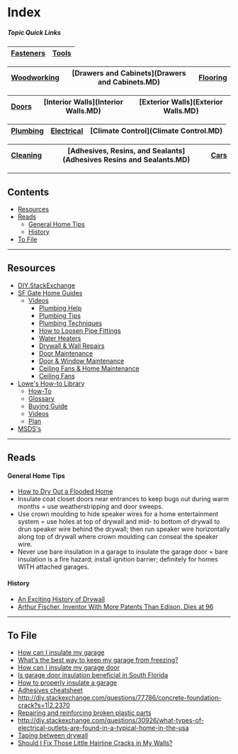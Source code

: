 # Index

##### Topic Quick Links

[Fasteners](Fasteners.MD) | [Tools](Tools.MD) 
--------------------------|------------------

[Woodworking](Woodworking.MD) | [Drawers and Cabinets](Drawers and Cabinets.MD) | [Flooring](Flooring.MD)
------------------------------|-------------------------------------------------|------------------------

[Doors](Doors.MD) | [Interior Walls](Interior Walls.MD) | [Exterior Walls](Exterior Walls.MD)
------------------|-------------------------------------|------------------------------------

[Plumbing](Plumbing.MD) | [Electrical](Electrical.MD) | [Climate Control](Climate Control.MD)
------------------------|-----------------------------|--------------------------------------

[Cleaning](Cleaning.MD) | [Adhesives, Resins, and Sealants](Adhesives Resins and Sealants.MD) | [Cars](Cars.MD)
------------------------|---------------------------------------------------------------------|----------------

___

## Contents
* [Resources](#resources)
* [Reads](#reads)
  * [General Home Tips](#general-home-tips)
  * [History](#history)
* [To File](#to-file)

___

## Resources
* [DIY.StackExchange](http://diy.stackexchange.com/)
* [SF Gate Home Guides](http://homeguides.sfgate.com/)
  * [Videos](http://homeguides.sfgate.com/water-heaters-88490.html)
    * [Plumbing Help](http://homeguides.sfgate.com/plumbing-87491.html)
    * [Plumbing Tips](http://homeguides.sfgate.com/plumbing-tips-73552.html)
    * [Plumbing Techniques](http://homeguides.sfgate.com/plumbing-techniques-88776.html)
    * [How to Loosen Pipe Fittings](http://homeguides.sfgate.com/plumbing-loosen-pipe-fittings-80614.html)
    * [Water Heaters](http://homeguides.sfgate.com/water-heaters-88490.html)
    * [Drywall & Wall Repairs](http://homeguides.sfgate.com/drywall-wall-repairs-84919.html)
    * [Door Maintenance](http://homeguides.sfgate.com/door-maintenance-83186.html)
    * [Door & Window Maintenance](http://homeguides.sfgate.com/door-window-maintenance-73563.html)
    * [Ceiling Fans & Home Maintenance](http://homeguides.sfgate.com/ceiling-fans-home-maintenance-73589.html)
    * [Ceiling Fans](http://homeguides.sfgate.com/ceiling-fans-73518.html)
* [Lowe's How-to Library](http://www.lowes.com/how-to-library)
  * [How-To](http://www.lowes.com/how-to-library/_/N-2z80u/npl#!&N%5B%5D=2zbrb)
  * [Glossary](http://www.lowes.com/how-to-library/_/N-2z80u/npl#!&N%5B%5D=2zbrm)
  * [Buying Guide](http://www.lowes.com/how-to-library/_/N-2z80u/npl#!&N%5B%5D=2zbr8)
  * [Videos](http://www.lowes.com/how-to-library/_/N-2z80u/npl#!&N%5B%5D=2zbri)
  * [Plan](http://www.lowes.com/how-to-library/_/N-2z80u/npl#!&N%5B%5D=2zbre)
* [MSDS's](http://www.ilpi.com/msds/)

___
## Reads

#### General Home Tips
* [How to Dry Out a Flooded Home](http://www.nytimes.com/2006/07/09/realestate/09home.html)
* Insulate coat closet doors near entrances to keep bugs out during warm months = use weatherstripping and door sweeps.
* Use crown moulding to hide speaker wires for a home entertainment system = use holes at top of drywall and mid- to bottom of drywall to drun speaker wire behind the drywall; then run speaker wire horizontally along top of drywall where crown moulding can conseal the speaker wire.
* Never use bare insulation in a garage to insulate the garage door = bare insulation is a fire hazard; install ignition barrier; definitely for homes WITH attached garages.

#### History
* [An Exciting History of Drywall](http://www.theatlantic.com/technology/archive/2016/07/an-exciting-history-of-drywall/493502/)
* [Arthur Fischer, Inventor With More Patents Than Edison, Dies at 96](http://www.nytimes.com/2016/02/09/business/international/artur-fischer-inventor-with-more-patents-than-edison-dies-at-96.html)

___
## To File
* [How can I insulate my garage](http://diy.stackexchange.com/questions/21454/how-can-i-insulate-my-garage/21460)
* [What's the best way to keep my garage from freezing?](http://diy.stackexchange.com/questions/17096/whats-the-best-way-to-keep-my-garage-from-freezing)
* [How can I insulate my garage door](http://diy.stackexchange.com/questions/3293/how-can-i-insulate-my-garage-door)
* [Is garage door insulation beneficial in South Florida](http://diy.stackexchange.com/questions/91550/is-garage-door-insulation-beneficial-in-south-florida)
* [How to properly insulate a garage](http://diy.stackexchange.com/questions/6473/how-to-properly-insulate-a-garage)
* [Adhesives cheatsheet](https://d-lab.mit.edu/sites/default/files/D-Lab_Learn-It_Adhesives.pdf)
* http://diy.stackexchange.com/questions/77786/concrete-foundation-crack?s=1|2.2370
* [Repairing and reinforcing broken plastic parts](http://woodgears.ca/misc/plastic_repair.html)
* http://diy.stackexchange.com/questions/30926/what-types-of-electrical-outlets-are-found-in-a-typical-home-in-the-usa
* [Taping between drywall](http://www.nytimes.com/1988/08/21/nyregion/taping-between-drywall-panels.html)
* [Should I Fix Those Little Hairline Cracks in My Walls?](http://www.nytimes.com/2014/04/10/garden/should-i-fix-those-little-hairline-cracks-in-my-walls.html)

